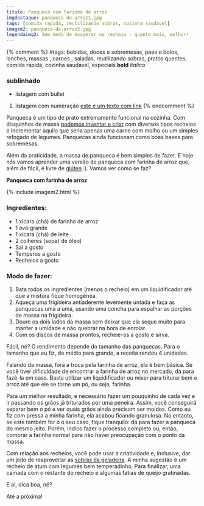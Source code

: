 ```yaml
---
titulo: Panqueca com farinha de arroz
imgdestaque: panqueca-de-arroz1.jpg
tags: [comida rapida, reutilizando sobras, cozinha saudavel]
imagem2: panqueca-de-arroz2.jpg
legendaimg2: Sem medo de exagerar no recheio - quanto mais, melhor!
---
```

{% comment %}
#tags: bebidas, doces e sobremesas, paes e bolos, lanches, massas , carnes , saladas, reutilizando sobras, pratos quentes, comida rapida, cozinha saudavel, especiais
**bold**
*italico*
### sublinhado
* listagem com bullet
1. listagem com numeração
[este é um texto com link](https://www.enderecodolink.com)
{% endcomment %}

Panqueca é um tipo de prato extremamente funcional na cozinha. Com disquinhos de massa [podemos inventar e criar](http://paneladepau.com.br/panquecao/) com diversos tipos recheios e incrementar aquilo que seria apenas uma carne com molho ou um simples refogado de legumes. Panquecas ainda funcionam como boas bases para sobremesas. 

Além da praticidade, a massa de panqueca é bem simples de fazer. E hoje nós vamos aprender uma versão de panqueca com farinha de arroz que, além de fácil, é livre de [glúten](http://paneladepau.com.br/bolo-de-banana-com-chocolate-sem-gluten/) :). Vamos ver como se faz?

**Panqueca com farinha de arroz**

{% include imagem2.html %}

### Ingredientes:

* 1 xícara (chá) de farinha de arroz
* 1 ovo grande
* 1 xícara (chá) de leite
* 2 colheres (sopa) de óleo)
* Sal a gosto
* Temperos a gosto
* Recheios a gosto 

### Modo de fazer:

1. Bata todos os ingredientes (menos o recheio) em um liquidificador até que a mistura fique homogênea. 
2. Aqueça uma frigideira antiaderente levemente untada e faça as panquecas uma a uma, usando uma concha para espalhar as porções de massa na frigideira. 
3. Doure os dois lados da massa sem deixar que ela seque muito para manter a umidade e não quebrar na hora de enrolar.
4. Com os discos de massa prontos, recheie-os a gosto e sirva. 

Fácil, né? O rendimento depende do tamanho das panquecas. Para o tamanho que eu fiz, de médio para grande, a receita rendeu 4 unidades.

Falando da massa, fora a troca pela farinha de arroz, ela é bem básica. Se você tiver dificuldade de encontrar a farinha de arroz no mercado, dá para fazê-la em casa. Basta utilizar um liquidificador ou mixer para triturar bem o arroz até que ele se torne um pó, ou seja, farinha. 

Para um melhor resultado, é necessário fazer um pouquinho de cada vez e ir passando os grãos já triturados por uma peneira. Assim, você conseguirá separar bem o pó e ver quais grãos ainda precisam ser moídos. Como eu fiz com pressa a minha farinha, ela acabou ficando granulosa. No entanto, se este também for o o seu caso, fique tranquilo: dá para fazer a panqueca do mesmo jeito. Porém, indico fazer o processo completo ou, então, comprar a farinha normal para não haver preocupação com o ponto da massa.

Com relação aos recheios, você pode usar a criatividade e, inclusive, dar um jeito de reaproveitar as [sobras da geladeira](http://paneladepau.com.br/tags/reutilizando-sobras/). A minha sugestão é um recheio de atum com legumes bem temperadinho. Para finalizar, uma camada com o restante do recheio e algumas fatias de queijo gratinadas. 

E aí, dica boa, né?

Até a próxima!
